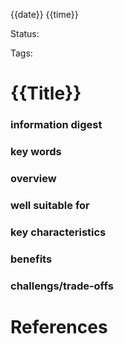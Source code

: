 {{date}} {{time}}

Status:

Tags:

# {{Title}}
### information digest
### key words
### overview
### well suitable for
### key characteristics
### benefits
### challengs/trade-offs
# References
